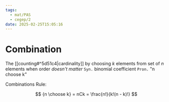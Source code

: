 ```yaml
---
tags:
  - mat/PAS
  - cegep/2
date: 2025-02-25T15:05:16
---
```


# Combination

The [[counting#^5d51c4|cardinality]] by choosing $k$ elements from set of $n$ elements when order *doesn't matter*
`Syn.` binomial coefficient
`Pron.` "n choose k"

Combinations Rule:

$$
{n \choose k} = nCk = \frac{n!}{k!(n - k)!}
$$
